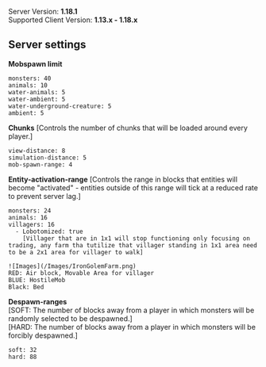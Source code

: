 Server Version: **1.18.1**<br>
Supported Client Version: **1.13.x - 1.18.x**

## Server settings

**Mobspawn limit**
```
monsters: 40
animals: 10
water-animals: 5
water-ambient: 5
water-underground-creature: 5
ambient: 5
```
**Chunks**
[Controls the number of chunks that will be loaded around every player.]
```
view-distance: 8
simulation-distance: 5
mob-spawn-range: 4
```
**Entity-activation-range** 
[Controls the range in blocks that entities will become "activated" - entities outside of this range will tick at a reduced rate to prevent server lag.]
```
monsters: 24
animals: 16
villagers: 16
  - Lobotomized: true
    [Villager that are in 1x1 will stop functioning only focusing on trading, any farm tha tutilize that villager standing in 1x1 area need to be a 2x1 area for villager to walk]

![Images](/Images/IronGolemFarm.png)
RED: Air block, Movable Area for villager
BLUE: HostileMob
Black: Bed
```
**Despawn-ranges**
<br>
[SOFT: The number of blocks away from a player in which monsters will be randomly selected to be despawned.]
<br>
[HARD: The number of blocks away from a player in which monsters will be forcibly despawned.]
```
soft: 32
hard: 88
```
